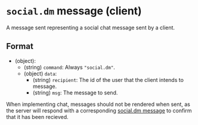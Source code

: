 # `social.dm` message (client)

A message sent representing a social chat message sent by a client.

## Format

* (object):
    * (string) `command`: Always `"social.dm"`.
    * (object) `data`:
        * (string) `recipient`: The id of the user that the client intends to message.
        * (string) `msg`: The message to send.

When implementing chat, messages should not be rendered when sent, as the server will respond with a corresponding [social.dm message](server_social_dm.md) to confirm that it has been recieved.
